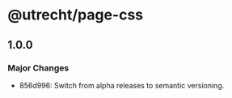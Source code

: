 # @utrecht/page-css

## 1.0.0

### Major Changes

- 856d996: Switch from alpha releases to semantic versioning.
